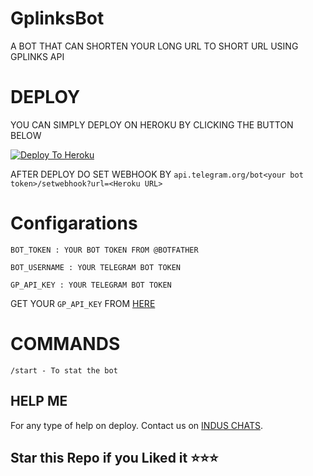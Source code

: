 # GplinksBot
A BOT THAT CAN SHORTEN YOUR LONG URL TO SHORT URL USING GPLINKS API

# DEPLOY 
YOU CAN SIMPLY DEPLOY ON HEROKU BY CLICKING THE BUTTON BELOW

[![Deploy To Heroku](https://www.herokucdn.com/deploy/button.svg)](https://heroku.com/deploy?template=https://github.com/MwK-Noob-Developers/GplinksBot/tree/master)

AFTER DEPLOY DO SET WEBHOOK BY ``api.telegram.org/bot<your bot token>/setwebhook?url=<Heroku URL>``

# Configarations

``BOT_TOKEN : YOUR BOT TOKEN FROM @BOTFATHER``

``BOT_USERNAME : YOUR TELEGRAM BOT TOKEN``

``GP_API_KEY : YOUR TELEGRAM BOT TOKEN``

GET YOUR ``GP_API_KEY`` FROM [HERE](https://gplinks.in/member/tools/api)
# COMMANDS

``/start - To stat the bot``


## HELP ME

For any type of help on deploy. Contact us on [INDUS CHATS](https://t.me/induschats).

## Star this Repo if you Liked it ⭐⭐⭐
